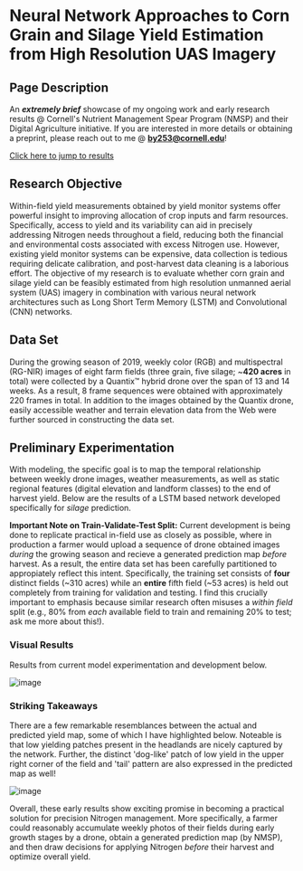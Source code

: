 # Neural Network Approaches to Corn Grain and Silage Yield Estimation from High Resolution UAS Imagery

## Page Description 
An **_extremely brief_** showcase of my ongoing work and early research results @ Cornell's Nutrient Management Spear Program (NMSP) and their Digital Agriculture initiative. If you are interested in more details or obtaining a preprint, please reach out to me @ **by253@cornell.edu**! 

[Click here to jump to results](#visual-results)

## Research Objective 
Within-field yield measurements obtained by yield monitor systems offer powerful insight to improving allocation of crop inputs and farm resources. Specifically, access to yield and its variability can aid in precisely addressing Nitrogen needs throughout a field, reducing both the financial and environmental costs associated with excess Nitrogen use. However, existing yield monitor systems can be expensive, data collection is tedious requiring delicate calibration, and post-harvest data cleaning is a laborious effort. The objective of my research is to evaluate whether corn grain and silage yield can be feasibly estimated from high resolution unmanned aerial system (UAS) imagery in combination with various neural network architectures such as Long Short Term Memory (LSTM) and Convolutional (CNN) networks.
  
## Data Set 
During the growing season of 2019, weekly color (RGB) and multispectral (RG-NIR) images of eight farm fields (three grain, five silage; ~**420 acres** in total) were collected by a Quantix™ hybrid drone over the span of 13 and 14 weeks. As a result, 8 frame sequences were obtained with approximately 220 frames in total. In addition to the images obtained by the Quantix drone, easily accessible weather and terrain elevation data from the Web were further sourced in constructing the data set. 

## Preliminary Experimentation 

With modeling, the specific goal is to map the temporal relationship between weekly drone images, weather measurements, as well as static regional features (digital elevation and landform classes) to the end of harvest yield. Below are the results of a LSTM based network developed specifically for _silage_ prediction. 

**Important Note on Train-Validate-Test Split:** Current development is being done to replicate practical in-field use as closely as possible, where in production a farmer would upload a sequence of drone obtained images _during_ the growing season and recieve a generated prediction map _before_ harvest. As a result, the entire data set has been carefully partitioned to appropiately reflect this intent. Specifically, the training set consists of **four** distinct fields (~310 acres) while an **entire** fifth field (~53 acres) is held out completely from training for validation and testing. I find this crucially important to emphasis because similar research often misuses a _within field_ split (e.g., 80% from _each_ available field to train and remaining 20% to test; ask me more about this!). 

### Visual Results

Results from current model experimentation and development below.

![image](https://user-images.githubusercontent.com/89032804/156907835-c90ca06b-49a2-46c1-92c2-f3637f1e3c3d.png)

### Striking Takeaways 

There are a few remarkable resemblances between the actual and predicted yield map, some of which I have highlighted below. Noteable is that low yielding patches present in the headlands are nicely captured by the network. Further, the distinct 'dog-like' patch of low yield in the upper right corner of the field and 'tail' pattern are also expressed in the predicted map as well! 

![image](https://user-images.githubusercontent.com/89032804/156932821-575b72df-207c-4906-a8ac-e45ec07b0fe9.png)

Overall, these early results show exciting promise in becoming a practical solution for precision Nitrogen management. More specifically, a farmer could reasonably accumulate weekly photos of their fields during early growth stages by a drone, obtain a generated prediction map (by NMSP), and then draw decisions for applying Nitrogen _before_ their harvest and optimize overall yield. 
